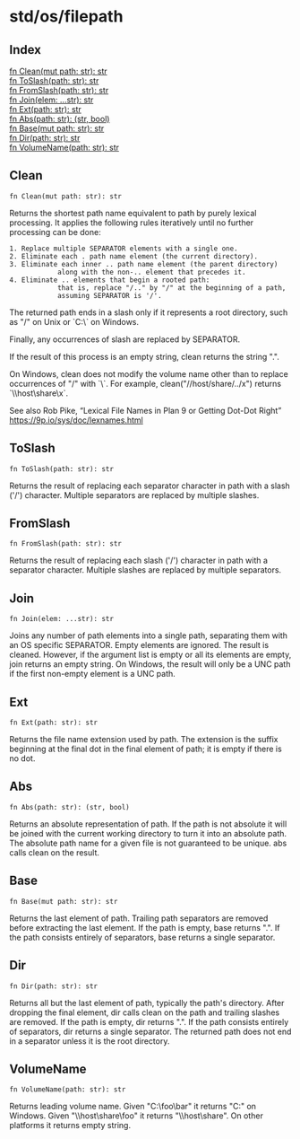 # std/os/filepath

## Index

[fn Clean(mut path: str): str](#clean)\
[fn ToSlash(path: str): str](#toslash)\
[fn FromSlash(path: str): str](#fromslash)\
[fn Join(elem: ...str): str](#join)\
[fn Ext(path: str): str](#ext)\
[fn Abs(path: str): (str, bool)](#abs)\
[fn Base(mut path: str): str](#base)\
[fn Dir(path: str): str](#dir)\
[fn VolumeName(path: str): str](#volumename)



## Clean
```jule
fn Clean(mut path: str): str
```
Returns the shortest path name equivalent to path by purely lexical processing. It applies the following rules iteratively until no further processing can be done:

```
1. Replace multiple SEPARATOR elements with a single one.
2. Eliminate each . path name element (the current directory).
3. Eliminate each inner .. path name element (the parent directory)
			along with the non-.. element that precedes it.
4. Eliminate .. elements that begin a rooted path:
			that is, replace "/.." by "/" at the beginning of a path,
			assuming SEPARATOR is '/'.
```
The returned path ends in a slash only if it represents a root directory, such as &#34;/&#34; on Unix or \`C:\\\` on Windows.

Finally, any occurrences of slash are replaced by SEPARATOR.

If the result of this process is an empty string, clean returns the string &#34;.&#34;.

On Windows, clean does not modify the volume name other than to replace occurrences of &#34;/&#34; with \`\\\`. For example, clean(&#34;//host/share/../x&#34;) returns \`\\\\host\\share\\x\`.

See also Rob Pike, “Lexical File Names in Plan 9 or Getting Dot-Dot Right” https://9p.io/sys/doc/lexnames.html

## ToSlash
```jule
fn ToSlash(path: str): str
```
Returns the result of replacing each separator character in path with a slash (&#39;/&#39;) character. Multiple separators are replaced by multiple slashes.

## FromSlash
```jule
fn FromSlash(path: str): str
```
Returns the result of replacing each slash (&#39;/&#39;) character in path with a separator character. Multiple slashes are replaced by multiple separators.

## Join
```jule
fn Join(elem: ...str): str
```
Joins any number of path elements into a single path, separating them with an OS specific SEPARATOR. Empty elements are ignored. The result is cleaned. However, if the argument list is empty or all its elements are empty, join returns an empty string. On Windows, the result will only be a UNC path if the first non-empty element is a UNC path.

## Ext
```jule
fn Ext(path: str): str
```
Returns the file name extension used by path. The extension is the suffix beginning at the final dot in the final element of path; it is empty if there is no dot.

## Abs
```jule
fn Abs(path: str): (str, bool)
```
Returns an absolute representation of path. If the path is not absolute it will be joined with the current working directory to turn it into an absolute path. The absolute path name for a given file is not guaranteed to be unique. abs calls clean on the result.

## Base
```jule
fn Base(mut path: str): str
```
Returns the last element of path. Trailing path separators are removed before extracting the last element. If the path is empty, base returns &#34;.&#34;. If the path consists entirely of separators, base returns a single separator.

## Dir
```jule
fn Dir(path: str): str
```
Returns all but the last element of path, typically the path&#39;s directory. After dropping the final element, dir calls clean on the path and trailing slashes are removed. If the path is empty, dir returns &#34;.&#34;. If the path consists entirely of separators, dir returns a single separator. The returned path does not end in a separator unless it is the root directory.

## VolumeName
```jule
fn VolumeName(path: str): str
```
Returns leading volume name. Given &#34;C:\\foo\\bar&#34; it returns &#34;C:&#34; on Windows. Given &#34;\\\\host\\share\\foo&#34; it returns &#34;\\\\host\\share&#34;. On other platforms it returns empty string.